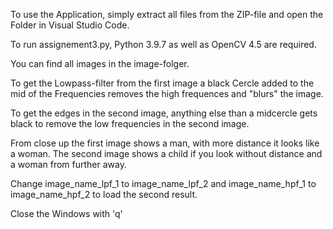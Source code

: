 To use the Application, simply extract all files from the ZIP-file and open the Folder in Visual Studio Code.

To run assignement3.py, Python 3.9.7 as well as OpenCV 4.5 are required.

You can find all images in the image-folger. 

To get the Lowpass-filter from the first image a black Cercle added to the mid of the Frequencies removes the high frequences and "blurs" the image.

To get the edges in the second image, anything else than a midcercle gets black to remove the low frequencies in the second image.

From close up the first image shows a man, with more distance it looks like a woman.
The second image shows a child if you look without distance and a woman from further away.


Change image_name_lpf_1  to  image_name_lpf_2  and  image_name_hpf_1  to  image_name_hpf_2 to load the second result.

Close the Windows with 'q'

